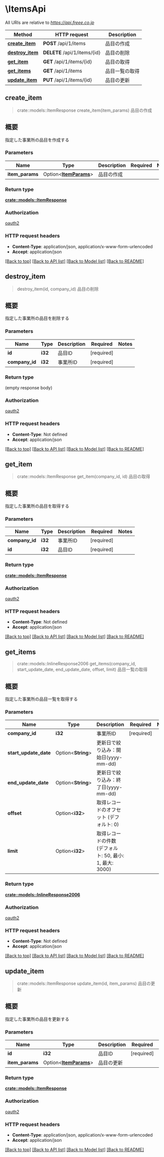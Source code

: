 # \ItemsApi

All URIs are relative to *https://api.freee.co.jp*

Method | HTTP request | Description
------------- | ------------- | -------------
[**create_item**](ItemsApi.md#create_item) | **POST** /api/1/items | 品目の作成
[**destroy_item**](ItemsApi.md#destroy_item) | **DELETE** /api/1/items/{id} | 品目の削除
[**get_item**](ItemsApi.md#get_item) | **GET** /api/1/items/{id} | 品目の取得
[**get_items**](ItemsApi.md#get_items) | **GET** /api/1/items | 品目一覧の取得
[**update_item**](ItemsApi.md#update_item) | **PUT** /api/1/items/{id} | 品目の更新



## create_item

> crate::models::ItemResponse create_item(item_params)
品目の作成

 <h2 id=\"\">概要</h2>  <p>指定した事業所の品目を作成する</p>

### Parameters


Name | Type | Description  | Required | Notes
------------- | ------------- | ------------- | ------------- | -------------
**item_params** | Option<[**ItemParams**](ItemParams.md)> | 品目の作成 |  |

### Return type

[**crate::models::ItemResponse**](itemResponse.md)

### Authorization

[oauth2](../README.md#oauth2)

### HTTP request headers

- **Content-Type**: application/json, application/x-www-form-urlencoded
- **Accept**: application/json

[[Back to top]](#) [[Back to API list]](../README.md#documentation-for-api-endpoints) [[Back to Model list]](../README.md#documentation-for-models) [[Back to README]](../README.md)


## destroy_item

> destroy_item(id, company_id)
品目の削除

 <h2 id=\"\">概要</h2>  <p>指定した事業所の品目を削除する</p>

### Parameters


Name | Type | Description  | Required | Notes
------------- | ------------- | ------------- | ------------- | -------------
**id** | **i32** | 品目ID | [required] |
**company_id** | **i32** | 事業所ID | [required] |

### Return type

 (empty response body)

### Authorization

[oauth2](../README.md#oauth2)

### HTTP request headers

- **Content-Type**: Not defined
- **Accept**: application/json

[[Back to top]](#) [[Back to API list]](../README.md#documentation-for-api-endpoints) [[Back to Model list]](../README.md#documentation-for-models) [[Back to README]](../README.md)


## get_item

> crate::models::ItemResponse get_item(company_id, id)
品目の取得

 <h2 id=\"\">概要</h2>  <p>指定した事業所の品目を取得する</p>

### Parameters


Name | Type | Description  | Required | Notes
------------- | ------------- | ------------- | ------------- | -------------
**company_id** | **i32** | 事業所ID | [required] |
**id** | **i32** | 品目ID | [required] |

### Return type

[**crate::models::ItemResponse**](itemResponse.md)

### Authorization

[oauth2](../README.md#oauth2)

### HTTP request headers

- **Content-Type**: Not defined
- **Accept**: application/json

[[Back to top]](#) [[Back to API list]](../README.md#documentation-for-api-endpoints) [[Back to Model list]](../README.md#documentation-for-models) [[Back to README]](../README.md)


## get_items

> crate::models::InlineResponse2006 get_items(company_id, start_update_date, end_update_date, offset, limit)
品目一覧の取得

 <h2 id=\"\">概要</h2>  <p>指定した事業所の品目一覧を取得する</p>

### Parameters


Name | Type | Description  | Required | Notes
------------- | ------------- | ------------- | ------------- | -------------
**company_id** | **i32** | 事業所ID | [required] |
**start_update_date** | Option<**String**> | 更新日で絞り込み：開始日(yyyy-mm-dd) |  |
**end_update_date** | Option<**String**> | 更新日で絞り込み：終了日(yyyy-mm-dd) |  |
**offset** | Option<**i32**> | 取得レコードのオフセット (デフォルト: 0) |  |
**limit** | Option<**i32**> | 取得レコードの件数 (デフォルト: 50, 最小: 1, 最大: 3000) |  |

### Return type

[**crate::models::InlineResponse2006**](inline_response_200_6.md)

### Authorization

[oauth2](../README.md#oauth2)

### HTTP request headers

- **Content-Type**: Not defined
- **Accept**: application/json

[[Back to top]](#) [[Back to API list]](../README.md#documentation-for-api-endpoints) [[Back to Model list]](../README.md#documentation-for-models) [[Back to README]](../README.md)


## update_item

> crate::models::ItemResponse update_item(id, item_params)
品目の更新

 <h2 id=\"\">概要</h2>  <p>指定した事業所の品目を更新する</p>

### Parameters


Name | Type | Description  | Required | Notes
------------- | ------------- | ------------- | ------------- | -------------
**id** | **i32** | 品目ID | [required] |
**item_params** | Option<[**ItemParams**](ItemParams.md)> | 品目の更新 |  |

### Return type

[**crate::models::ItemResponse**](itemResponse.md)

### Authorization

[oauth2](../README.md#oauth2)

### HTTP request headers

- **Content-Type**: application/json, application/x-www-form-urlencoded
- **Accept**: application/json

[[Back to top]](#) [[Back to API list]](../README.md#documentation-for-api-endpoints) [[Back to Model list]](../README.md#documentation-for-models) [[Back to README]](../README.md)

